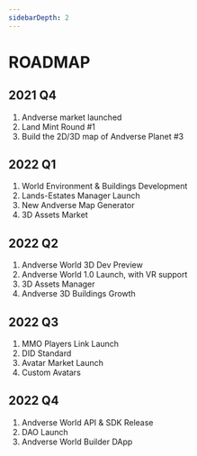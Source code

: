 ```yaml
---
sidebarDepth: 2
---
```


# ROADMAP

## 2021 Q4
1. Andverse market launched
2. Land Mint Round #1
3. Build the 2D/3D map of Andverse Planet #3

## 2022 Q1
1. World Environment & Buildings Development
2. Lands-Estates Manager Launch
3. New Andverse Map Generator
4. 3D Assets Market

## 2022 Q2
1. Andverse World 3D Dev Preview
2. Andverse World 1.0 Launch, with VR support
3. 3D Assets Manager
4. Andverse 3D Buildings Growth

## 2022 Q3
1. MMO Players Link Launch
2. DID Standard
3. Avatar Market Launch
4. Custom Avatars

## 2022 Q4
1. Andverse World API & SDK Release
2. DAO Launch
3. Andverse World Builder DApp
